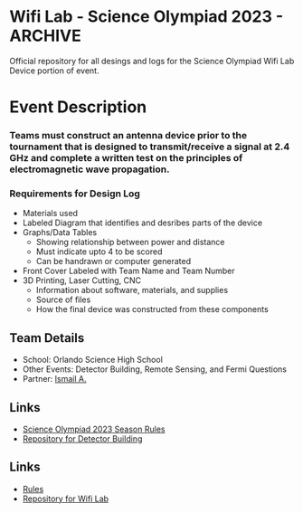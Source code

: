 
# Wifi Lab - Science Olympiad 2023 - ARCHIVE

Official repository for all desings and logs for the Science Olympiad Wifi Lab Device portion of event. 

# Event Description
### Teams must construct an antenna device prior to the tournament that is designed to transmit/receive a signal at 2.4 GHz and complete a written test on the principles of electromagnetic wave propagation.


### Requirements for Design Log
- Materials used
-  Labeled Diagram that identifies and desribes parts of the device 
- Graphs/Data Tables 
    - Showing relationship between power and distance 
    - Must indicate upto 4 to be scored 
    - Can be handrawn or computer generated 
- Front Cover Labeled with Team Name and Team Number 
- 3D Printing, Laser Cutting, CNC 
    - Information about software, materials, and supplies
    - Source of files 
    - How the final device was constructed from these components 

## Team Details
 - School: Orlando Science High School 
 - Other Events: Detector Building, Remote Sensing, and Fermi Questions 
 - Partner: [Ismail A.](https://github.com/Ismailnotsus) 
 


## Links

 - [Science Olympiad 2023 Season Rules](https://www.soinc.org/sites/default/files/2022-09/Science_Olympiad_Div_C_2023_Rules_Manual_Web.pdf)
 - [Repository for Detector Building](https://github.com/BlueMoon73/SciolyDetectorBuilding2023)

## Links

 - [Rules](https://www.soinc.org/sites/default/files/2022-09/Science_Olympiad_Div_C_2023_Rules_Manual_Web.pdf)
 - [Repository for Wifi Lab](https://github.com/BlueMoon73/SciolyWifiLab2023/ )
